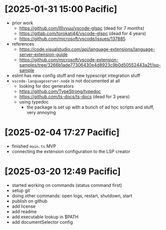 # [2025-01-31 15:00 Pacific]

- prior work
  - https://github.com/llllvvuu/vscode-glspc (dead for 7 months)
  - https://gitlab.com/torokati44/vscode-glspc (dead for 4 years)
  - https://github.com/microsoft/vscode/issues/137885
- references
  - https://code.visualstudio.com/api/language-extensions/language-server-extension-guide
  - https://github.com/microsoft/vscode-extension-samples/tree/3266b1ade77306430e4d8923c9b0d50552443a2f/lsp-sample
- eslint has new config stuff and new typescript integration stuff
- `vscode-languageserver-node` is not documented at all
  - looking for doc generators
  - https://github.com/TypeStrong/typedoc
  - https://github.com/ts-docs/ts-docs (dead for 3 years)
  - using typedoc
    - the package is set up with a bunch of ad hoc scripts and stuff, very annoying

# [2025-02-04 17:27 Pacific]

- finished `main.ts` MVP
- connecting the extension configuration to the LSP creator

# [2025-03-20 12:49 Pacific]

- started working on commands (status command first)
- setup git
- doing other commands: open logs, restart, shutdown, start
- publish on github
- add license
- add readme
- add executable lookup in $PATH
- add documentSelector config
